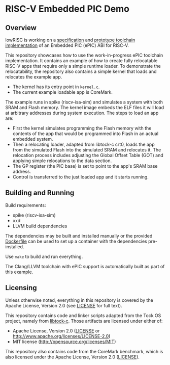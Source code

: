 # RISC-V Embedded PIC Demo

## Overview

lowRISC is working on a [specification](https://github.com/luismarques/epic-spec) and [prototype toolchain implementation](https://github.com/lowRISC/llvm-project/commits/epic) of an Embedded PIC (ePIC) ABI for RISC-V.

This repository showcases how to use the work-in-progress ePIC toolchain implementation. It contains an example of how to create fully relocatable RISC-V apps that require only a simple runtime loader. To demonstrate the relocatability, the repository also contains a simple kernel that loads and relocates the example app.

- The kernel has its entry point in `kernel.c`.
- The current example loadable app is CoreMark.

The example runs in spike (riscv-isa-sim) and simulates a system with both SRAM and Flash memory. The kernel image embeds the ELF files it will load at arbitrary addresses during system execution. The steps to load an app are:

- First the kernel simulates programming the Flash memory with the contents of the app that would be programmed into Flash in an actual embedded system.
- Then a relocating loader, adapted from libtock-c crt0, loads the app from the simulated Flash into the simulated SRAM and relocates it. The relocation process includes adjusting the Global Offset Table (GOT) and applying simple relocations to the data section.
- The GP register (the PIC base) is set to point to the app's SRAM base address.
- Control is transferred to the just loaded app and it starts running.

## Building and Running

Build requirements:

- spike (riscv-isa-sim)
- xxd
- LLVM build dependencies

The dependencies may be built and installed manually or the provided [Dockerfile](Dockerfile) can be used to set up a container with the dependencies pre-installed.

Use `make` to build and run everything.

The Clang/LLVM toolchain with ePIC support is automatically built as part of this example.

## Licensing

Unless otherwise noted, everything in this repository is covered by the Apache License, Version 2.0 (see [LICENSE](LICENSE) for full text).

This repository contains code and linker scripts adapted from the Tock OS project, namely from [libtock-c](https://github.com/tock/libtock-c). Those artifacts are licensed under either of:

- Apache License, Version 2.0
  ([LICENSE](LICENSE) or http://www.apache.org/licenses/LICENSE-2.0)
- MIT license
  (http://opensource.org/licenses/MIT)

This repository also contains code from the CoreMark benchmark, which is also licensed under the Apache License, Version 2.0 ([LICENSE](LICENSE)).
